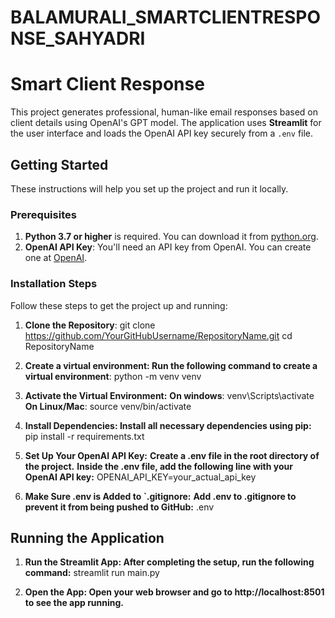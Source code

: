 # BALAMURALI_SMARTCLIENTRESPONSE_SAHYADRI

# Smart Client Response

This project generates professional, human-like email responses based on client details using OpenAI's GPT model. The application uses **Streamlit** for the user interface and loads the OpenAI API key securely from a `.env` file.

## Getting Started

These instructions will help you set up the project and run it locally.

### Prerequisites

1. **Python 3.7 or higher** is required. You can download it from [python.org](https://www.python.org/downloads/).
2. **OpenAI API Key**: You'll need an API key from OpenAI. You can create one at [OpenAI](https://platform.openai.com/account/api-keys).

### Installation Steps

Follow these steps to get the project up and running:

1. **Clone the Repository**:
   git clone https://github.com/YourGitHubUsername/RepositoryName.git
   cd RepositoryName

2. **Create a virtual environment: Run the following command to create a virtual environment**:
    python -m venv venv

3. **Activate the Virtual Environment:**
    **On windows**:
       venv\Scripts\activate
    **On Linux/Mac**:
        source venv/bin/activate

4. **Install Dependencies: Install all necessary dependencies using pip:**
    pip install -r requirements.txt

5. **Set Up Your OpenAI API Key:**
    **Create a .env file in the root directory of the project.**
    **Inside the .env file, add the following line with your OpenAI API key:**
        OPENAI_API_KEY=your_actual_api_key

6. **Make Sure .env is Added to `.gitignore:**
    **Add .env to .gitignore to prevent it from being pushed to GitHub:**
        .env

## Running the Application

1. **Run the Streamlit App: After completing the setup, run the following command:**
    streamlit run main.py

2. **Open the App: Open your web browser and go to http://localhost:8501 to see the app running.**
